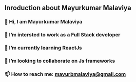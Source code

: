 ## Inroduction about Mayurkumar Malaviya
### 👋 Hi, I am Mayurkumar Malaviya 
### 🔭 I’m intersted to work as a Full Stack developer
### 🌱 I’m currently learning ReactJs
### 👯 I’m looking to collaborate on Js frameworks
### 📫 How to reach me: mayurbmalaviya@gmail.com
<!--
**mayurbmalaviya/mayurbmalaviya** is a ✨ _special_ ✨ repository because its `README.md` (this file) appears on your GitHub profile.

Here are some ideas to get you started:

- 
-->

